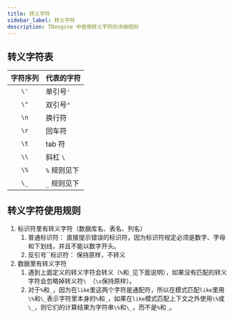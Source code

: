 ```yaml
---
title: 转义字符
sidebar_label: 转义字符
description: TDengine 中使用转义字符的详细规则
---
```


## 转义字符表

| 字符序列 | **代表的字符** |
| :------: | -------------- |
|   `\'`   | 单引号`'`        |
|   `\"`   | 双引号`"`        |
|   `\n`    | 换行符         |
|   `\r`    | 回车符         |
|   `\t`    | tab 符         |
|   `\\`   | 斜杠 `\ `          |
|   `\%`   | `%` 规则见下     |
|   `\_`   | `_` 规则见下    |


## 转义字符使用规则

1. 标识符里有转义字符（数据库名、表名、列名）
   1. 普通标识符： 直接提示错误的标识符，因为标识符规定必须是数字、字母和下划线，并且不能以数字开头。
   2. 反引号``标识符： 保持原样，不转义
2. 数据里有转义字符
   1. 遇到上面定义的转义字符会转义（`%`和`_`见下面说明），如果没有匹配的转义字符会忽略掉转义符`\ `（`\x`保持原样）。
   2. 对于`%`和`_`，因为在`like`里这两个字符是通配符，所以在模式匹配`like`里用`\%`和`\_`表示字符里本身的`%`和`_`，如果在`like`模式匹配上下文之外使用`\%`或`\_`，则它们的计算结果为字符串`\%`和`\_`，而不是`%`和`_`。
